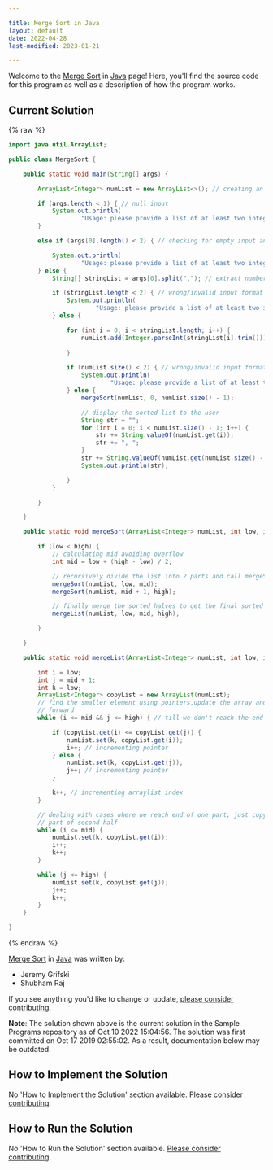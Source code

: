 ```yaml
---

title: Merge Sort in Java
layout: default
date: 2022-04-28
last-modified: 2023-01-21

---
```


Welcome to the [Merge Sort](https://sampleprograms.io/projects/merge-sort) in [Java](https://sampleprograms.io/languages/java) page! Here, you'll find the source code for this program as well as a description of how the program works.

## Current Solution

{% raw %}

```java
import java.util.ArrayList;

public class MergeSort {

    public static void main(String[] args) {

        ArrayList<Integer> numList = new ArrayList<>(); // creating an arraylist(for dynamic size) to store the numbers

        if (args.length < 1) { // null input
            System.out.println(
                    "Usage: please provide a list of at least two integers to sort in the format \"1, 2, 3, 4, 5\"");
        }

        else if (args[0].length() < 2) { // checking for empty input and single number input

            System.out.println(
                    "Usage: please provide a list of at least two integers to sort in the format \"1, 2, 3, 4, 5\"");
        } else {
            String[] stringList = args[0].split(","); // extract numbers from the passed string

            if (stringList.length < 2) { // wrong/invalid input format
                System.out.println(
                        "Usage: please provide a list of at least two integers to sort in the format \"1, 2, 3, 4, 5\"");
            } else {

                for (int i = 0; i < stringList.length; i++) {
                    numList.add(Integer.parseInt(stringList[i].trim())); // convert to Int type and store in numList for
                                                                         // sorting
                }

                if (numList.size() < 2) { // wrong/invalid input format
                    System.out.println(
                            "Usage: please provide a list of at least two integers to sort in the format \"1, 2, 3, 4, 5\"");
                } else {
                    mergeSort(numList, 0, numList.size() - 1);

                    // display the sorted list to the user
                    String str = "";
                    for (int i = 0; i < numList.size() - 1; i++) {
                        str += String.valueOf(numList.get(i));
                        str += ", ";
                    }
                    str += String.valueOf(numList.get(numList.size() - 1));
                    System.out.println(str);

                }
            }

        }

    }

    public static void mergeSort(ArrayList<Integer> numList, int low, int high) {

        if (low < high) {
            // calculating mid avoiding overflow
            int mid = low + (high - low) / 2;

            // recursively divide the list into 2 parts and call mergeSort on each half
            mergeSort(numList, low, mid);
            mergeSort(numList, mid + 1, high);

            // finally merge the sorted halves to get the final sorted list
            mergeList(numList, low, mid, high);

        }

    }

    public static void mergeList(ArrayList<Integer> numList, int low, int mid, int high) {

        int i = low;
        int j = mid + 1;
        int k = low;
        ArrayList<Integer> copyList = new ArrayList(numList);
        // find the smaller element using pointers,update the array and move the pointer
        // forward
        while (i <= mid && j <= high) { // till we don't reach the end of individual arrays

            if (copyList.get(i) <= copyList.get(j)) {
                numList.set(k, copyList.get(i));
                i++; // incrementing pointer
            } else {
                numList.set(k, copyList.get(j));
                j++; // incrementing pointer
            }

            k++; // incrementing arraylist index
        }

        // dealing with cases where we reach end of one part; just copy the remaining
        // part of second half
        while (i <= mid) {
            numList.set(k, copyList.get(i));
            i++;
            k++;
        }

        while (j <= high) {
            numList.set(k, copyList.get(j));
            j++;
            k++;
        }
    }

}
```

{% endraw %}

[Merge Sort](https://sampleprograms.io/projects/merge-sort) in [Java](https://sampleprograms.io/languages/java) was written by:

- Jeremy Grifski
- Shubham Raj

If you see anything you'd like to change or update, [please consider contributing](https://github.com/TheRenegadeCoder/sample-programs).

**Note**: The solution shown above is the current solution in the Sample Programs repository as of Oct 10 2022 15:04:56. The solution was first committed on Oct 17 2019 02:55:02. As a result, documentation below may be outdated.

## How to Implement the Solution

No 'How to Implement the Solution' section available. [Please consider contributing](https://github.com/TheRenegadeCoder/sample-programs-website).

## How to Run the Solution

No 'How to Run the Solution' section available. [Please consider contributing](https://github.com/TheRenegadeCoder/sample-programs-website).